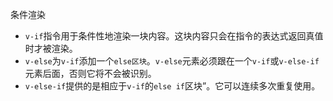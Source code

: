 条件渲染

* `v-if`指令用于条件性地渲染一块内容。这块内容只会在指令的表达式返回真值时才被渲染。
* `v-else`为`v-if`添加一个`else区块`。`v-else`元素必须跟在一个`v-if`或`v-else-if`元素后面，否则它将不会被识别。
* `v-else-if`提供的是相应于`v-if`的`else if`区块”。它可以连续多次重复使用。

## <template>上的v-if​、v-else 和 v-else-if
因为`v-if`是一个指令，必须依附于某个元素。如果想切换多个元素，在这种情况下我们可以在一个<template>元素上使用`v-if`，这只是一个不可见的包装器元素，最后渲染的结果并不会包含这个 <template> 元素。

```vue
<template v-if="ok">
  <h1>Title</h1>
  <p>Paragraph 1</p>
  <p>Paragraph 2</p>
</template>
```

## v-show
`v-show`指令也可以用来按条件显示一个元素。

```html
<h1 v-show="ok">Hello!</h1>
```

不同之处在于`v-show`会在DOM渲染中保留该元素；v-show仅切换了该元素上名为 display 的 CSS 属性。
v-show不支持在<template>元素上使用，也不能和v-else搭配使用。

## v-if vs. v-show​
* v-if 是“真实的”按条件渲染，因为它确保了在切换时，条件区块内的事件监听器和子组件都会被销毁与重建。
* v-if 也是惰性的：如果在初次渲染时条件值为 false，则不会做任何事。条件区块只有当条件首次变为 true 时才被渲染。
* v-show简单许多，元素无论初始条件如何，始终会被渲染，只要 CSS display 属性会被切换。

总的来说，
`v-if`有更高的切换开销，而`v-show`有更高的初始渲染开销。
因此，如果需要频繁切换，则使用`v-show`较好；如果在运行时绑定条件很少改变，则`v-if`会更合适。

## v-if 和 v-for​
当`v-if`和`v-for`同时存在于一个元素上的时候，`v-if`会首先被执行。
